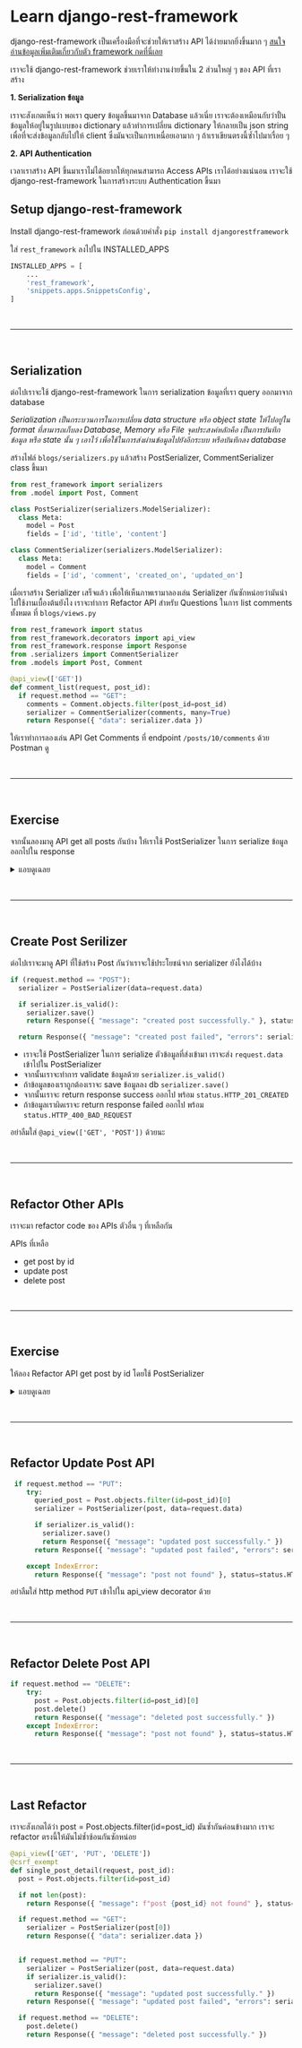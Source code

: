 # Learn django-rest-framework

django-rest-framework เป็นเครื่องมือที่จะช่วยให้เราสร้าง API ได้ง่ายมากยิ่งขึ้นมาก ๆ [สนใจอ่านข้อมูลเพิ่มเติมเกี่ยวกับตัว framework กดที่นี่เลย](https://www.django-rest-framework.org/)

เราจะใช้ django-rest-framework ช่วยเราให้ทำงานง่ายขึ้นใน 2 ส่วนใหญ่ ๆ ของ API ที่เราสร้าง

**1. Serialization ข้อมูล**

เราจะสังเกตเห็นว่า พอเรา query ข้อมูลขึ้นมาจาก Database แล้วเนี่ย เราจะต้องเหมือนกับว่าปั้นข้อมูลให้อยู่ในรูปแบบของ dictionary แล้วทำการเปลี่ยน dictionary ให้กลายเป็น json string เพื่อที่จะส่งข้อมูลกลับไปให้ client ซึ่งมันจะเป็นการเหนื่อยเอามาก ๆ ถ้าเราเขียนตรงนี้ซ้ำไปมาเรื่อย ๆ

**2. API Authentication**

เวลาเราสร้าง API ขึ้นมาเราไม่ได้อยากให้ทุกคนสามารถ Access APIs เราได้อย่างแน่นอน เราจะใช้ django-rest-framework ในการสร้างระบบ Authentication ขึ้นมา

## Setup django-rest-framework

Install django-rest-framework ก่อนด้วยคำสั่ง `pip install djangorestframework`

ใส่ `rest_framework` ลงไปใน INSTALLED_APPS

```python
INSTALLED_APPS = [
    ...
    'rest_framework',
    'snippets.apps.SnippetsConfig',
]
```

<br><hr><br>

## Serialization

ต่อไปเราจะใช้ django-rest-framework ในการ serialization ข้อมูลที่เรา query ออกมาจาก database

_Serialization เป็นกระบวนการในการเปลี่ยน data structure หรือ object state ให้ไปอยู่ใน format ที่สามารถเก็บลง Database, Memory หรือ File จุดประสงค์หลักคือ เป็นการบันทึกข้อมูล หรือ state นั้น ๆ เอาไว้ เพื่อใช้ในการส่งผ่านข้อมูลไปยังอีกระบบ หรือบันทึกลง database_

สร้างไฟล์ `blogs/serializers.py` แล้วสร้าง PostSerializer, CommentSerializer class ขึ้นมา

```python
from rest_framework import serializers
from .model import Post, Comment

class PostSerializer(serializers.ModelSerializer):
  class Meta:
    model = Post
    fields = ['id', 'title', 'content']

class CommentSerializer(serializers.ModelSerializer):
  class Meta:
    model = Comment
    fields = ['id', 'comment', 'created_on', 'updated_on']
```

เมื่อเราสร้าง Serializer เสร็จแล้ว เพื่อให้เห็นภาพเรามาลองเล่น Serializer กันซักหน่อยว่ามันนำไปใช้งานเบื้องต้นยังไง เราจะทำการ Refactor API สำหรับ Questions ในการ list comments ทั้งหมด ที่ `blogs/views.py`

```python
from rest_framework import status
from rest_framework.decorators import api_view
from rest_framework.response import Response
from .serializers import CommentSerializer
from .models import Post, Comment

@api_view(['GET'])
def comment_list(request, post_id):
  if request.method == "GET":
    comments = Comment.objects.filter(post_id=post_id)
    serializer = CommentSerializer(comments, many=True)
    return Response({ "data": serializer.data })
```

ให้เราทำการลองเล่น API Get Comments ที่ endpoint `/posts/10/comments` ด้วย Postman ดู

<br><hr><br>

## Exercise

จากนั้นลองมาดู API get all posts กันบ้าง ให้เราใช้ PostSerializer ในการ serialize ข้อมูลออกไปใน response

<details>
<summary>แอบดูเฉลย</summary>
<p>

```python
 @api_view(['GET'])
 @csrf_exempt
 def post_list(request):

   if (request.method == "GET"):
     posts = Post.objects.all()
     serializer = PostSerializer(posts, many=True)
     return Response({ "data": serializer.data })

```

</p>
</details>

<br><hr><br>

## Create Post Serilizer

ต่อไปเราจะมาดู API ที่ใช้สร้าง Post กันว่าเราจะใช้ประโยชน์จาก serializer ยังไงได้บ้าง

```python
if (request.method == "POST"):
  serializer = PostSerializer(data=request.data)

  if serializer.is_valid():
    serializer.save()
    return Response({ "message": "created post successfully." }, status=status.HTTP_201_CREATED)

  return Response({ "message": "created post failed", "errors": serializer.errors }, status=status.HTTP_400_BAD_REQUEST)
```

- เราจะใช้ PostSerializer ในการ serialize ตัวข้อมูลที่ส่งเข้ามา เราจะส่ง `request.data` เข้าไปใน PostSerializer
- จากนั้นเราจะทำการ validate ข้อมูลด้วย `serializer.is_valid()`
- ถ้าข้อมูลของเราถูกต้องเราจะ save ข้อมูลลง db `serializer.save()`
- จากนั้นเราจะ return response success ออกไป พร้อม `status.HTTP_201_CREATED`
- ถ้าข้อมูลเราผิดเราจะ return response failed ออกไป พร้อม `status.HTTP_400_BAD_REQUEST`

อย่าลืมใส่ `@api_view(['GET', 'POST'])` ด้วยนะ

<br><hr><br>

## Refactor Other APIs

เราจะมา refactor code ของ APIs ตัวอื่น ๆ ที่เหลือกัน

APIs ที่เหลือ

- get post by id
- update post
- delete post

<br><hr><br>

## Exercise

ให้ลอง Refactor API get post by id โดยใช้ PostSerializer

<details>
<summary>แอบดูเฉลย</summary>
<p>

```python
@api_view(['GET'])
    @csrf_exempt
    def single_post_detail(request, post_id):
      if request.method == "GET":
        try:
          post = Post.objects.filter(id=post_id)
          serializer = PostSerializer(post[0])
          return Response({ "data": serializer.data })
        except:
          return Response({ "data": {} }, status=status.HTTP_404_NOT_FOUND)
```

</p>
</details>

<br><hr><br>

## Refactor Update Post API

```python
 if request.method == "PUT":
    try:
      queried_post = Post.objects.filter(id=post_id)[0]
      serializer = PostSerializer(post, data=request.data)

      if serializer.is_valid():
        serializer.save()
        return Response({ "message": "updated post successfully." })
      return Response({ "message": "updated post failed", "errors": serializer.errors }, status=status.HTTP_400_BAD_REQUEST)

    except IndexError:
      return Response({ "message": "post not found" }, status=status.HTTP_404_NOT_FOUND)
```

อย่าลืมใส่ http method `PUT` เข้าไปใน api_view decorator ด้วย

<br><hr><br>

## Refactor Delete Post API

```python
if request.method == "DELETE":
    try:
      post = Post.objects.filter(id=post_id)[0]
      post.delete()
      return Response({ "message": "deleted post successfully." })
    except IndexError:
      return Response({ "message": "post not found" }, status=status.HTTP_404_NOT_FOUND)
```

<br><hr><br>

## Last Refactor

เราจะสังเกตได้ว่า post = Post.objects.filter(id=post_id) มันซ้ำกันค่อนข้างมาก เราจะ refactor ตรงนี้ให้มันไม่ซ้ำซ้อนกันซักหน่อย

```python
@api_view(['GET', 'PUT', 'DELETE'])
@csrf_exempt
def single_post_detail(request, post_id):
  post = Post.objects.filter(id=post_id)

  if not len(post):
    return Response({ "message": f"post {post_id} not found" }, status=status.HTTP_404_NOT_FOUND)

  if request.method == "GET":
    serializer = PostSerializer(post[0])
    return Response({ "data": serializer.data })


  if request.method == "PUT":
    serializer = PostSerializer(post, data=request.data)
    if serializer.is_valid():
      serializer.save()
      return Response({ "message": "updated post successfully." })
    return Response({ "message": "updated post failed", "errors": serializer.errors }, status=status.HTTP_400_BAD_REQUEST)

  if request.method == "DELETE":
    post.delete()
    return Response({ "message": "deleted post successfully." })

```
